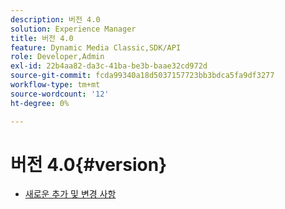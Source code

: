 ```yaml
---
description: 버전 4.0
solution: Experience Manager
title: 버전 4.0
feature: Dynamic Media Classic,SDK/API
role: Developer,Admin
exl-id: 22b4aa82-da3c-41ba-be3b-baae32cd972d
source-git-commit: fcda99340a18d5037157723bb3bdca5fa9df3277
workflow-type: tm+mt
source-wordcount: '12'
ht-degree: 0%

---
```


# 버전 4.0{#version}

* [새로운 추가 및 변경 사항](r-4-0-new.md)
